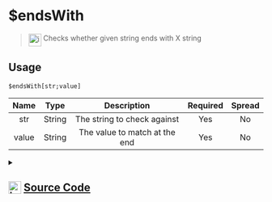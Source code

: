 # $endsWith
> <img align="top" src="https://upload.wikimedia.org/wikipedia/commons/thumb/e/e4/Infobox_info_icon.svg/160px-Infobox_info_icon.svg.png?20150409153300" alt="image" width="25" height="auto"> Checks whether given string ends with X string
## Usage
```
$endsWith[str;value]
```
| Name | Type | Description | Required | Spread
| :---: | :---: | :---: | :---: | :---: |
str | String | The string to check against | Yes | No
value | String | The value to match at the end | Yes | No
<details>
<summary>
    
## <img align="top" src="https://cdn4.iconfinder.com/data/icons/iconsimple-logotypes/512/github-512.png" alt="image" width="25" height="auto">  [Source Code](https://github.com/tryforge/ForgeScript-V2/blob/main/src/native/endsWith.ts)
    
</summary>
    
```ts
import { ArgType, NativeFunction, Return } from "../structures"

export default new NativeFunction({
    name: "$endsWith",
    description: "Checks whether given string ends with X string",
    unwrap: true,
    args: [
        {
            name: "str",
            description: "The string to check against",
            type: ArgType.String,
            rest: false,
            required: true
        },
        {
            name: "value",
            required: true,
            description: "The value to match at the end",
            rest: false,
            type: ArgType.String
        }
    ],
    brackets: true,
    execute(ctx, [ str, match ]) {
        return Return.success(str.endsWith(match))   
    }
})
```
    
</details>
